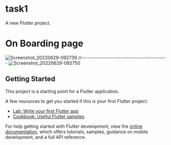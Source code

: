 # task1
A new Flutter project.

# On Boarding page
![Screenshot_20220629-092739](https://user-images.githubusercontent.com/89175507/176379305-f63480af-df4c-4560-b3cb-7d733451a359.jpg)
//------------------------------------------
![Screenshot_20220629-092750](https://user-images.githubusercontent.com/89175507/176379794-9c1303dc-39a0-4197-a9b6-f572f9b45095.jpg)


## Getting Started

This project is a starting point for a Flutter application.

A few resources to get you started if this is your first Flutter project:

- [Lab: Write your first Flutter app](https://docs.flutter.dev/get-started/codelab)
- [Cookbook: Useful Flutter samples](https://docs.flutter.dev/cookbook)

For help getting started with Flutter development, view the
[online documentation](https://docs.flutter.dev/), which offers tutorials,
samples, guidance on mobile development, and a full API reference.

